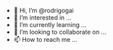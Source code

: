- 👋 Hi, I’m @rodrigogai
- 👀 I’m interested in ...
- 🌱 I’m currently learning ...
- 💞️ I’m looking to collaborate on ...
- 📫 How to reach me ...

<!---
rodrigogai/rodrigogai is a ✨ special ✨ repository because its `README.md` (this file) appears on your GitHub profile.
You can click the Preview link to take a look at your changes.
--->
